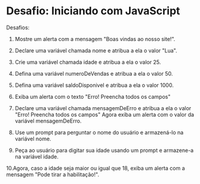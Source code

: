 # Desafio: Iniciando com JavaScript

Desafios:

1. Mostre um alerta com a mensagem "Boas vindas ao nosso site!".

2. Declare uma variável chamada nome e atribua a ela o valor "Lua".

3. Crie uma variável chamada idade e atribua a ela o valor 25.

4. Defina uma variável numeroDeVendas e atribua a ela o valor 50.

5. Defina uma variável saldoDisponivel e atribua a ela o valor 1000.

6. Exiba um alerta com o texto "Erro! Preencha todos os campos"

7. Declare uma variável chamada mensagemDeErro e atribua a ela o valor "Erro! Preencha todos os campos" Agora exiba um alerta com o valor da variável mensagemDeErro.

8. Use um prompt para perguntar o nome do usuário e armazená-lo na variável nome.

9. Peça ao usuário para digitar sua idade usando um prompt e armazene-a na variável idade.

10.Agora, caso a idade seja maior ou igual que 18, exiba um alerta com a mensagem "Pode tirar a habilitação!".
